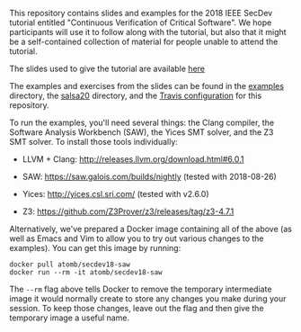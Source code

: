 This repository contains slides and examples for the 2018 IEEE SecDev
tutorial entitled "Continuous Verification of Critical Software". We
hope participants will use it to follow along with the tutorial, but
also that it might be a self-contained collection of material for
people unable to attend the tutorial.

The slides used to give the tutorial are available
[here](slides/saw-tutorial.pdf)

The examples and exercises from the slides can be found in the
[examples](examples) directory, the [salsa20](salsa20) directory, and
the [Travis configuration](.travis.yml) for this repository.

To run the examples, you'll need several things: the Clang compiler,
the Software Analysis Workbench (SAW), the Yices SMT solver, and the
Z3 SMT solver. To install those tools individually:

  * LLVM + Clang: http://releases.llvm.org/download.html#6.0.1

  * SAW: https://saw.galois.com/builds/nightly (tested with 2018-08-26)

  * Yices: http://yices.csl.sri.com/ (tested with v2.6.0)

  * Z3: https://github.com/Z3Prover/z3/releases/tag/z3-4.7.1

Alternatively, we've prepared a Docker image containing all of the
above (as well as Emacs and Vim to allow you to try out various
changes to the examples). You can get this image by running:

    docker pull atomb/secdev18-saw
    docker run --rm -it atomb/secdev18-saw

The `--rm` flag above tells Docker to remove the temporary
intermediate image it would normally create to store any changes you
make during your session. To keep those changes, leave out the flag
and then give the temporary image a useful name.
